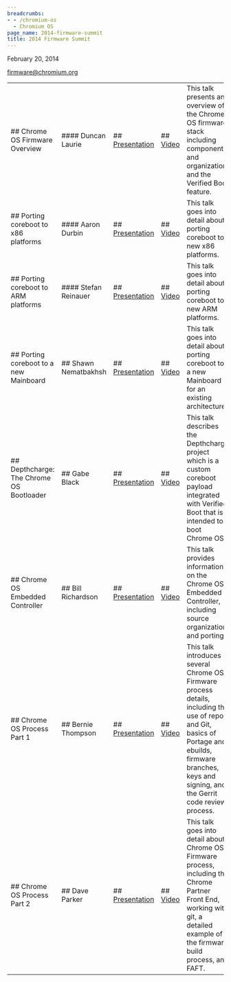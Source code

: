 ```yaml
---
breadcrumbs:
- - /chromium-os
  - Chromium OS
page_name: 2014-firmware-summit
title: 2014 Firmware Summit
---
```


February 20, 2014

firmware@chromium.org

<table>
<tr>

<td>## Chrome OS Firmware Overview </td>

<td>#### Duncan Laurie</td>

<td>## <a href="https://docs.google.com/presentation/d/1h-nsDGlQmYI21dr95nYgLmyCYDgBIpJWSt9b7AqTZaw/pub?start=false&loop=false&delayms=3000">Presentation</a></td>

<td>## <a href="http://youtu.be/HwsTRThChn0">Video</a></td>

<td>This talk presents an overview of the Chrome OS firmware stack including components and organization and the Verified Boot feature.</td>

<td>The second half provides an introduction to coreboot and a summary of some
important features.</td>

</tr>
<tr>

<td>## Porting coreboot to x86 platforms</td>

<td>#### Aaron Durbin </td>

<td>## <a href="https://docs.google.com/presentation/d/1hwkzVrbAWUFqdEeWPaNSTp0MKpEGxY1gt90UmG7bBFg/pub?start=false&loop=false&delayms=3000">Presentation</a></td>

<td>## <a href="http://youtu.be/HKJNJh6JW_Y">Video</a></td>

<td>This talk goes into detail about porting coreboot to new x86 platforms.</td>

</tr>
<tr>

<td>## Porting coreboot to ARM platforms</td>

<td>#### Stefan Reinauer</td>

<td>## <a href="https://docs.google.com/presentation/d/1jWOVuJ59LqvoweS9xbKY4RJw9pVDQNVk8aMQKtwHAqk/pub?start=false&loop=false&delayms=3000">Presentation</a> </td>

<td>## <a href="http://youtu.be/d0d9gxmg0xQ">Video</a> </td>

<td>This talk goes into detail about porting coreboot to new ARM platforms.</td>

</tr>
<tr>

<td>## Porting coreboot to a new Mainboard</td>

<td>## Shawn Nematbakhsh </td>

<td>## <a href="https://docs.google.com/presentation/d/1ogewSJS8kOhqVEZgH1AlY3e5XD66jXdeoWoPjjLIKb0/pub?start=false&loop=false&delayms=3000">Presentation</a></td>

<td>## <a href="http://youtu.be/8wPskpLHFIo">Video</a> </td>

<td>This talk goes into detail about porting coreboot to a new Mainboard for an existing architecture. </td>

</tr>
<tr>

<td>## Depthcharge: The Chrome OS Bootloader</td>

<td>## Gabe Black</td>

<td>## <a href="https://docs.google.com/presentation/d/1pH8ltQ3cGKy9dRaTxHtZbA50QLZCw6HE8LDoi1y_gcs/pub?start=false&loop=false&delayms=3000">Presentation</a> </td>

<td>## <a href="http://youtu.be/6ZKeDGI75vw">Video</a> </td>

<td>This talk describes the Depthcharge project which is a custom coreboot payload integrated with Verified Boot that is intended to boot Chrome OS.</td>

</tr>
<tr>

<td>## Chrome OS Embedded Controller</td>

<td>## Bill Richardson</td>

<td>## <a href="https://docs.google.com/presentation/d/1Xa_Z5SjW-soPvkugAR8__TEJFrJpzoZUa9HNR14Sjs8/pub?start=false&loop=false&delayms=3000">Presentation</a></td>

<td>## <a href="http://youtu.be/Ie7LRGgCXC8">Video</a> </td>

<td>This talk provides information on the Chrome OS Embedded Controller, including source organization and porting.</td>

</tr>
<tr>

<td>## Chrome OS Process Part 1</td>

<td>## Bernie Thompson</td>

<td>## <a href="https://docs.google.com/presentation/d/1hqo_LT4jAjlckZPxADFYI_rpCr9IRlydnbRVjyTTCiM/pub?start=false&loop=false&delayms=3000">Presentation</a></td>

<td>## <a href="http://youtu.be/RWxyMdVrGiI">Video</a> </td>

<td>This talk introduces several Chrome OS Firmware process details, including the use of repo and Git, basics of Portage and ebuilds, firmware branches, keys and signing, and the Gerrit code review process.</td>

</tr>
<tr>

<td>## Chrome OS Process Part 2</td>

<td>## Dave Parker</td>

<td>## <a href="https://docs.google.com/a/chromium.org/presentation/d/1hqo_LT4jAjlckZPxADFYI_rpCr9IRlydnbRVjyTTCiM/pub?start=false&loop=false&delayms=3000#slide=id.g2bc8270bb_55">Presentation</a></td>

<td>## <a href="http://youtu.be/jqtoZc3X3lE">Video</a> </td>

<td>This talk goes into detail about Chrome OS Firmware process, including the Chrome Partner Front End, working with git, a detailed example of the firmware build process, and FAFT.</td>

</tr>
</table>
